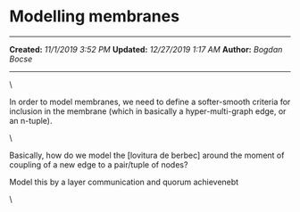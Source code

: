 Modelling membranes
===================

  -------------- ----------------------
  **Created:**   *11/1/2019 3:52 PM*
  **Updated:**   *12/27/2019 1:17 AM*
  **Author:**    *Bogdan Bocse*
  -------------- ----------------------

\

In order to model membranes, we need to define a softer-smooth criteria
for inclusion in the membrane (which in basically a hyper-multi-graph
edge, or an n-tuple).

\

Basically, how do we model the \[lovitura de berbec\] around the moment
of coupling of a new edge to a pair/tuple of nodes?

Model this by a layer communication and quorum achievenebt

\

 
